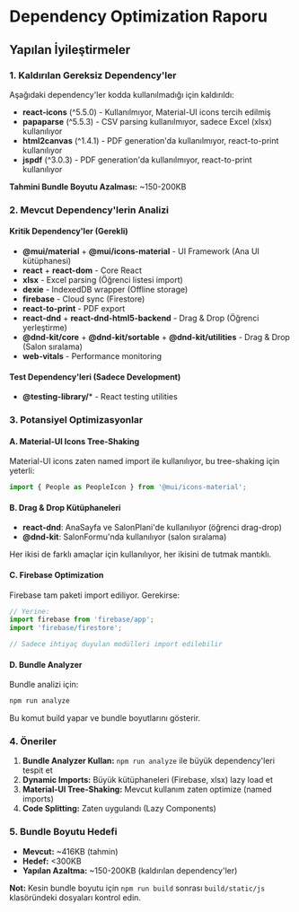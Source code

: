 # Dependency Optimization Raporu

## Yapılan İyileştirmeler

### 1. Kaldırılan Gereksiz Dependency'ler

Aşağıdaki dependency'ler kodda kullanılmadığı için kaldırıldı:

- **react-icons** (^5.5.0) - Kullanılmıyor, Material-UI icons tercih edilmiş
- **papaparse** (^5.5.3) - CSV parsing kullanılmıyor, sadece Excel (xlsx) kullanılıyor
- **html2canvas** (^1.4.1) - PDF generation'da kullanılmıyor, react-to-print kullanılıyor
- **jspdf** (^3.0.3) - PDF generation'da kullanılmıyor, react-to-print kullanılıyor

**Tahmini Bundle Boyutu Azalması:** ~150-200KB

### 2. Mevcut Dependency'lerin Analizi

#### Kritik Dependency'ler (Gerekli)
- **@mui/material** + **@mui/icons-material** - UI Framework (Ana UI kütüphanesi)
- **react** + **react-dom** - Core React
- **xlsx** - Excel parsing (Öğrenci listesi import)
- **dexie** - IndexedDB wrapper (Offline storage)
- **firebase** - Cloud sync (Firestore)
- **react-to-print** - PDF export
- **react-dnd** + **react-dnd-html5-backend** - Drag & Drop (Öğrenci yerleştirme)
- **@dnd-kit/core** + **@dnd-kit/sortable** + **@dnd-kit/utilities** - Drag & Drop (Salon sıralama)
- **web-vitals** - Performance monitoring

#### Test Dependency'leri (Sadece Development)
- **@testing-library/*** - React testing utilities

### 3. Potansiyel Optimizasyonlar

#### A. Material-UI Icons Tree-Shaking
Material-UI icons zaten named import ile kullanılıyor, bu tree-shaking için yeterli:
```javascript
import { People as PeopleIcon } from '@mui/icons-material';
```

#### B. Drag & Drop Kütüphaneleri
- **react-dnd**: AnaSayfa ve SalonPlani'de kullanılıyor (öğrenci drag-drop)
- **@dnd-kit**: SalonFormu'nda kullanılıyor (salon sıralama)

Her ikisi de farklı amaçlar için kullanılıyor, her ikisini de tutmak mantıklı.

#### C. Firebase Optimization
Firebase tam paketi import ediliyor. Gerekirse:
```javascript
// Yerine:
import firebase from 'firebase/app';
import 'firebase/firestore';

// Sadece ihtiyaç duyulan modülleri import edilebilir
```

#### D. Bundle Analyzer
Bundle analizi için:
```bash
npm run analyze
```

Bu komut build yapar ve bundle boyutlarını gösterir.

### 4. Öneriler

1. **Bundle Analyzer Kullan:** `npm run analyze` ile büyük dependency'leri tespit et
2. **Dynamic Imports:** Büyük kütüphaneleri (Firebase, xlsx) lazy load et
3. **Material-UI Tree-Shaking:** Mevcut kullanım zaten optimize (named imports)
4. **Code Splitting:** Zaten uygulandı (Lazy Components)

### 5. Bundle Boyutu Hedefi

- **Mevcut:** ~416KB (tahmin)
- **Hedef:** <300KB
- **Yapılan Azaltma:** ~150-200KB (kaldırılan dependency'ler)

**Not:** Kesin bundle boyutu için `npm run build` sonrası `build/static/js` klasöründeki dosyaları kontrol edin.

